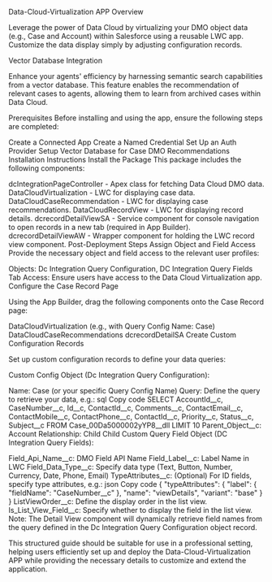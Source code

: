 
Data-Cloud-Virtualization APP
Overview

Leverage the power of Data Cloud by virtualizing your DMO object data (e.g., Case and Account) within Salesforce using a reusable LWC app. Customize the data display simply by adjusting configuration records.

Vector Database Integration

Enhance your agents' efficiency by harnessing semantic search capabilities from a vector database. This feature enables the recommendation of relevant cases to agents, allowing them to learn from archived cases within Data Cloud.

Prerequisites
Before installing and using the app, ensure the following steps are completed:

Create a Connected App
Create a Named Credential
Set Up an Auth Provider
Setup Vector Database for Case DMO Recommendations
Installation Instructions
Install the Package
This package includes the following components:

dcIntegrationPageController - Apex class for fetching Data Cloud DMO data.
DataCloudVirtualization - LWC for displaying case data.
DataCloudCaseRecommendation - LWC for displaying case recommendations.
DataCloudRecordView - LWC for displaying record details.
dcrecordDetailViewSA - Service component for console navigation to open records in a new tab (required in App Builder).
dcrecordDetailViewAW - Wrapper component for holding the LWC record view component.
Post-Deployment Steps
Assign Object and Field Access
Provide the necessary object and field access to the relevant user profiles:

Objects: Dc Integration Query Configuration, DC Integration Query Fields
Tab Access: Ensure users have access to the Data Cloud Virtualization app.
Configure the Case Record Page

Using the App Builder, drag the following components onto the Case Record page:

DataCloudVirtualization (e.g., with Query Config Name: Case)
DataCloudCaseRecommendations
dcrecordDetailSA
Create Custom Configuration Records

Set up custom configuration records to define your data queries:

Custom Config Object (Dc Integration Query Configuration):

Name: Case (or your specific Query Config Name)
Query: Define the query to retrieve your data, e.g.:
sql
Copy code
SELECT AccountId__c, CaseNumber__c, Id__c, ContactId__c, Comments__c, ContactEmail__c, ContactMobile__c, ContactPhone__c, ContactId__c, Priority__c, Status__c, Subject__c 
FROM Case_00Da5000002yYP8__dll 
LIMIT 10
Parent_Object__c: Account
Relationship: Child
Child Custom Query Field Object (DC Integration Query Fields):

Field_Api_Name__c: DMO Field API Name
Field_Label__c: Label Name in LWC
Field_Data_Type__c: Specify data type (Text, Button, Number, Currency, Date, Phone, Email)
TypeAttributes__c: (Optional) For ID fields, specify type attributes, e.g.:
json
Copy code
{ "typeAttributes": { "label": { "fieldName": "CaseNumber__c" }, "name": "viewDetails", "variant": "base" } }
ListViewOrder__c: Define the display order in the list view.
Is_List_View_Field__c: Specify whether to display the field in the list view.
Note: The Detail View component will dynamically retrieve field names from the query defined in the Dc Integration Query Configuration object record.

This structured guide should be suitable for use in a professional setting, helping users efficiently set up and deploy the Data-Cloud-Virtualization APP while providing the necessary details to customize and extend the application.
